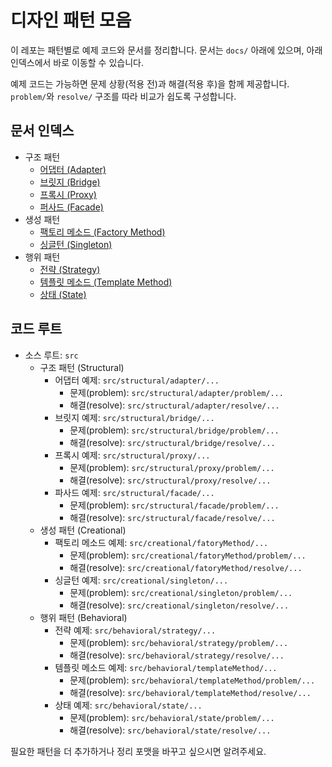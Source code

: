 # 디자인 패턴 모음

이 레포는 패턴별로 예제 코드와 문서를 정리합니다. 문서는 `docs/` 아래에 있으며, 아래 인덱스에서 바로 이동할 수 있습니다.

예제 코드는 가능하면 문제 상황(적용 전)과 해결(적용 후)을 함께 제공합니다. `problem/`와 `resolve/` 구조를 따라 비교가 쉽도록 구성합니다.

## 문서 인덱스

- 구조 패턴
   - [어댑터 (Adapter)](<docs/어댑터(Adapter).md>)
   - [브릿지 (Bridge)](<docs/브릿지(Bridge).md>)
   - [프록시 (Proxy)](<docs/프록시(Proxy).md>)
   - [퍼사드 (Facade)](<docs/퍼사드(Facade).md>)
- 생성 패턴
   - [팩토리 메소드 (Factory Method)](<docs/팩토리메소드(FactoryMethod).md>)
   - [싱글턴 (Singleton)](<docs/싱글턴(Singleton).md>)
- 행위 패턴
   - [전략 (Strategy)](<docs/전략(Strategy).md>)
   - [템플릿 메소드 (Template Method)](<docs/템플릿메소드(TeamplateMethod).md>)
   - [상태 (State)](<docs/상태(State).md>)

## 코드 루트
- 소스 루트: `src`
  - 구조 패턴 (Structural)
    - 어댑터 예제: `src/structural/adapter/...`
      - 문제(problem): `src/structural/adapter/problem/...`
      - 해결(resolve): `src/structural/adapter/resolve/...`
    - 브릿지 예제: `src/structural/bridge/...`
      - 문제(problem): `src/structural/bridge/problem/...`
      - 해결(resolve): `src/structural/bridge/resolve/...`
    - 프록시 예제: `src/structural/proxy/...`
      - 문제(problem): `src/structural/proxy/problem/...`
      - 해결(resolve): `src/structural/proxy/resolve/...`
    - 파사드 예제: `src/structural/facade/...`
      - 문제(problem): `src/structural/facade/problem/...`
      - 해결(resolve): `src/structural/facade/resolve/...`
  - 생성 패턴 (Creational)
    - 팩토리 메소드 예제: `src/creational/fatoryMethod/...`
      - 문제(problem): `src/creational/fatoryMethod/problem/...`
      - 해결(resolve): `src/creational/fatoryMethod/resolve/...`
    - 싱글턴 예제: `src/creational/singleton/...`
      - 문제(problem): `src/creational/singleton/problem/...`
      - 해결(resolve): `src/creational/singleton/resolve/...`
  - 행위 패턴 (Behavioral)
    - 전략 예제: `src/behavioral/strategy/...`
      - 문제(problem): `src/behavioral/strategy/problem/...`
      - 해결(resolve): `src/behavioral/strategy/resolve/...`
    - 템플릿 메소드 예제: `src/behavioral/templateMethod/...`
      - 문제(problem): `src/behavioral/templateMethod/problem/...`
      - 해결(resolve): `src/behavioral/templateMethod/resolve/...`
    - 상태 예제: `src/behavioral/state/...`
      - 문제(problem): `src/behavioral/state/problem/...`
      - 해결(resolve): `src/behavioral/state/resolve/...`

필요한 패턴을 더 추가하거나 정리 포맷을 바꾸고 싶으시면 알려주세요.
